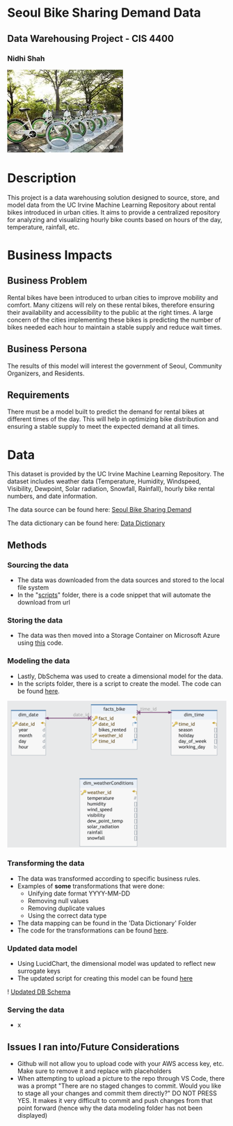 # Seoul Bike Sharing Demand Data 
## Data Warehousing Project - CIS 4400
### Nidhi Shah 

![Seoul Bike Image](seoulbikes.jpeg)

# Description
This project is a data warehousing solution designed to source, store, and model data from the UC Irvine Machine Learning Repository about rental bikes introduced in urban cities. It aims to provide a centralized repository for analyzing and visualizing hourly bike counts based on hours of the day, temperature, rainfall, etc. 

# Business Impacts

## Business Problem
Rental bikes have been introduced to urban cities to improve mobility and comfort. Many citizens will rely on these rental bikes, therefore ensuring their availability and accessibility to the public at the right times. A large concern of the cities implementing these bikes is predicting the number of bikes needed each hour to maintain a stable supply and reduce wait times. 

## Business Persona
The results of this model will interest the government of Seoul, Community Organizers, and Residents.

## Requirements
There must be a model built to predict the demand for rental bikes at different times of the day. This will help in optimizing bike distribution and ensuring a stable supply to meet the expected demand at all times. 

# Data
This dataset is provided by the UC Irvine Machine Learning Repository. The dataset includes weather data (Temperature, Humidity, Windspeed, Visibility, Dewpoint, Solar radiation, Snowfall, Rainfall), hourly bike rental numbers, and date information.

The data source can be found here: [Seoul Bike Sharing Demand](https://urldefense.proofpoint.com/v2/url?u=https-3A__archive.ics.uci.edu_dataset_560_seoul-2Bbike-2Bsharing-2Bdemand&d=DwMF-g&c=dTXc8cCP8suVpClwB1HRHQACHN4UFMgL7MtSjCbKyts&r=oVD6CwqCAH6Yj8wfghbNBvgfCqnSqhyRzWRyCATcfqOIYccPvVHSeK8-T4x5XXNn&m=LM8-TTaIXX9683kw06Yz2S_Izj_hzKwfpa74TsWPhlfllGRpnIfQ7_ZiQZ_Q9t9O&s=ZgBdNqWCBdDrZVvJiazGg_m_ucOOwrv8wzqMOlW7USc&e=)

The data dictionary can be found here: [Data Dictionary](https://archive.ics.uci.edu/dataset/560/seoul+bike+sharing+demand#:~:text=Date%20%3A%20year%2Dmonth,SHOW%20LESS)

## Methods

### Sourcing the data
+ The data was downloaded from the data sources and stored to the local file system
+ In the "[scripts](Scripts/Gathering)" folder, there is a code snippet that will automate the download from url 

### Storing the data
+ The data was then moved into a Storage Container on Microsoft Azure using [this](Scripts/Storing) code.

### Modeling the data
+ Lastly, DbSchema was used to create a dimensional model for the data.
+ In the scripts folder, there is a script to create the model. The code can be found [here](Scripts/Modeling).

![DB Schema](dbschema/dbschema.png)

### Transforming the data 
+ The data was transformed according to specific business rules. 
+ Examples of **some** transformations that were done: 
    + Unifying date format YYYY-MM-DD
    + Removing null values
    + Removing duplicate values
    + Using the correct data type
+ The data mapping can be found in the 'Data Dictionary' Folder
+ The code for the transformations can be found [here](Scripts/Transforming).


### Updated data model
+ Using LucidChart, the dimensional model was updated to reflect new surrogate keys
+ The updated script for creating this model can be found [here](https://github.com/niidhiishah/Seoul-Bike-Data/blob/main/Scripts/Updated%20Modeling)

! [Updated DB Schema](https://github.com/niidhiishah/Seoul-Bike-Data/blob/main/dbschema/Updated%20dbschema.png)

### Serving the data 
+ x



## Issues I ran into/Future Considerations
+ Github will not allow you to upload code with your AWS access key, etc. Make sure to remove it and replace with placeholders
+ When attempting to upload a picture to the repo through VS Code, there was a prompt "There are no staged changes to commit. Would you like to stage all your changes and commit them directly?" DO NOT PRESS YES. It makes it very difficult to commit and push changes from that point forward (hence why the data modeling folder has not been displayed)


